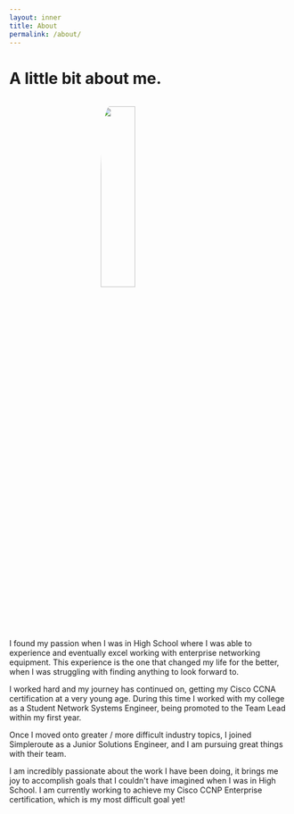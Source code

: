 ```yaml
---
layout: inner
title: About
permalink: /about/
---
```

# A little bit about me.
<div class='body' style="height: 66vh;">
<div class="hero-img">
<img src="{{ site.url }}/img/connor.jpg" style="border-radius: 15%; width: 35%; display: block; margin: auto; padding: 3%">
</div>

<p> I found my passion when I was in High School where I was able to experience and eventually excel working with enterprise networking equipment. 
This experience is the one that changed my life for the better, when I was struggling with finding anything to look forward to. </p>

<p>I worked hard and my journey has continued on, getting my Cisco CCNA certification at a very young age. During this time I worked with my college as a Student Network Systems Engineer, being promoted to the Team Lead within my first year.

<p>Once I moved onto greater / more difficult industry topics, I joined Simpleroute as a Junior Solutions Engineer, and I am pursuing great things with their team.</p>

<p>I am incredibly passionate about the work I have been doing, it brings me joy to accomplish goals that I couldn't have imagined when I was in High School. 
I am currently working to achieve my Cisco CCNP Enterprise certification, which is my most difficult goal yet!</p>
    
</div>